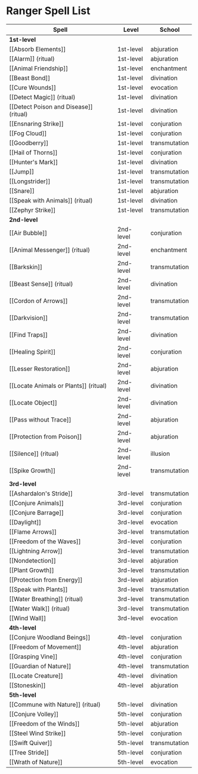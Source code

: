 # Ranger Spell List

| Spell                                  | Level     | School        |
| -------------------------------------- | --------- | ------------- |
| **1st-level**                           |           |               |
| [[Absorb Elements]]               | 1st-level | abjuration    |
| [[Alarm]] (ritual)                     | 1st-level | abjuration    |
| [[Animal Friendship]]                  | 1st-level | enchantment   |
| [[Beast Bond]]                         | 1st-level | divination    |
| [[Cure Wounds]]                        | 1st-level | evocation     |
| [[Detect Magic]] (ritual)              | 1st-level | divination    |
| [[Detect Poison and Disease]] (ritual) | 1st-level | divination    |
| [[Ensnaring Strike]]                   | 1st-level | conjuration   |
| [[Fog Cloud]]                          | 1st-level | conjuration   |
| [[Goodberry]]                          | 1st-level | transmutation |
| [[Hail of Thorns]]                     | 1st-level | conjuration   |
| [[Hunter's Mark]]                      | 1st-level | divination    |
| [[Jump]]                               | 1st-level | transmutation |
| [[Longstrider]]                        | 1st-level | transmutation |
| [[Snare]]                              | 1st-level | abjuration    |
| [[Speak with Animals]] (ritual)        | 1st-level | divination    |
| [[Zephyr Strike]]                      | 1st-level | transmutation |
| **2nd-level**                           |           |               |
| [[Air Bubble]]                         | 2nd-level | conjuration   |
| [[Animal Messenger]] (ritual)          | 2nd-level | enchantment   |
| [[Barkskin]]                           | 2nd-level | transmutation |
| [[Beast Sense]] (ritual)               | 2nd-level | divination    |
| [[Cordon of Arrows]]                   | 2nd-level | transmutation |
| [[Darkvision]]                         | 2nd-level | transmutation |
| [[Find Traps]]                         | 2nd-level | divination    |
| [[Healing Spirit]]                     | 2nd-level | conjuration   |
| [[Lesser Restoration]]                 | 2nd-level | abjuration    |
| [[Locate Animals or Plants]] (ritual)  | 2nd-level | divination    |
| [[Locate Object]]                      | 2nd-level | divination    |
| [[Pass without Trace]]                 | 2nd-level | abjuration    |
| [[Protection from Poison]]             | 2nd-level | abjuration    |
| [[Silence]] (ritual)                   | 2nd-level | illusion      |
| [[Spike Growth]]                       | 2nd-level | transmutation |
| **3rd-level**                           |           |               |
| [[Ashardalon's Stride]]                | 3rd-level | transmutation |
| [[Conjure Animals]]                    | 3rd-level | conjuration   |
| [[Conjure Barrage]]                    | 3rd-level | conjuration   |
| [[Daylight]]                           | 3rd-level | evocation     |
| [[Flame Arrows]]                       | 3rd-level | transmutation |
| [[Freedom of the Waves]]               | 3rd-level | conjuration   |
| [[Lightning Arrow]]                    | 3rd-level | transmutation |
| [[Nondetection]]                       | 3rd-level | abjuration    |
| [[Plant Growth]]                       | 3rd-level | transmutation |
| [[Protection from Energy]]             | 3rd-level | abjuration    |
| [[Speak with Plants]]                  | 3rd-level | transmutation |
| [[Water Breathing]] (ritual)           | 3rd-level | transmutation |
| [[Water Walk]] (ritual)                | 3rd-level | transmutation |
| [[Wind Wall]]                          | 3rd-level | evocation     |
| **4th-level**                           |           |               |
| [[Conjure Woodland Beings]]            | 4th-level | conjuration   |
| [[Freedom of Movement]]                | 4th-level | abjuration    |
| [[Grasping Vine]]                      | 4th-level | conjuration   |
| [[Guardian of Nature]]                 | 4th-level | transmutation |
| [[Locate Creature]]                    | 4th-level | divination    |
| [[Stoneskin]]                          | 4th-level | abjuration    |
| **5th-level**                           |           |               |
| [[Commune with Nature]] (ritual)       | 5th-level | divination    |
| [[Conjure Volley]]                     | 5th-level | conjuration   |
| [[Freedom of the Winds]]               | 5th-level | abjuration    |
| [[Steel Wind Strike]]                  | 5th-level | conjuration   |
| [[Swift Quiver]]                       | 5th-level | transmutation |
| [[Tree Stride]]                        | 5th-level | conjuration   |
| [[Wrath of Nature]]                    | 5th-level | evocation     |